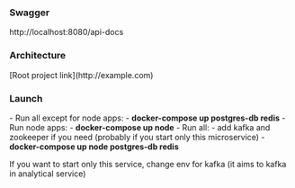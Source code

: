 <h3>Swagger</h3>
http://localhost:8080/api-docs

<h3>Architecture</h3>
[Root project link](http://example.com)

<h3>Launch</h3>
- Run all except for node apps: 
  - <strong>docker-compose up postgres-db redis</strong>
- Run node apps:
  - <strong>docker-compose up node</strong>
- Run all:
  - add kafka and zookeeper if you need (probably if you start only this microservice)
  - <strong>docker-compose up node postgres-db redis</strong>

If you want to start only this service, change env for kafka (it aims to kafka in analytical service)